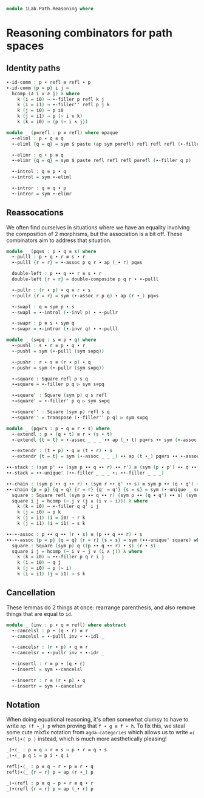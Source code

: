 <!--
```agda
open import 1Lab.Path.Groupoid
open import 1Lab.Path
open import 1Lab.Type
```
-->

```agda
module 1Lab.Path.Reasoning where
```

# Reasoning combinators for path spaces

<!--
```agda
private variable
  ℓ : Level
  A : Type ℓ
  x y : A
  p p' q q' r r' s s' t u v : x ≡ y

∙-filler''
  : ∀ {ℓ} {A : Type ℓ} {x y z : A} (p : x ≡ y) (q : y ≡ z)
  → Square refl (sym p) q (p ∙ q)
∙-filler'' {x = x} {y} {z} p q i j =
  hcomp (∂ i ∨ ~ j) λ where
    k (i = i0) → p (~ j)
    k (i = i1) → q (j ∧ k)
    k (j = i0) → y
    k (k = i0) → p (i ∨ ~ j)

pasteP
  : ∀ {ℓ} {A : Type ℓ} {w w' x x' y y' z z' : A}
    {p p' q q' r r' s s'}
    {α β γ δ}
  → Square α p p' β
  → Square α q q' γ
  → Square β r r' δ
  → Square γ s s' δ
  → Square {a00 = w}  {x}  {y}  {z}  p  q  r  s
  → Square {a00 = w'} {x'} {y'} {z'} p' q' r' s'
pasteP top left right bottom square i j = hcomp (∂ i ∨ ∂ j) λ where
  k (i = i0) → left k j
  k (i = i1) → right k j
  k (j = i0) → top k i
  k (j = i1) → bottom k i
  k (k = i0) → square i j

paste
  : p ≡ p' → q ≡ q' → r ≡ r' → s ≡ s'
  → Square p q r s
  → Square p' q' r' s'
paste p q r s = pasteP p q r s
```
-->

## Identity paths

```agda
∙-id-comm : p ∙ refl ≡ refl ∙ p
∙-id-comm {p = p} i j =
  hcomp (∂ i ∨ ∂ j) λ where
    k (i = i0) → ∙-filler p refl k j
    k (i = i1) → ∙-filler'' refl p j k
    k (j = i0) → p i0
    k (j = i1) → p (~ i ∨ k)
    k (k = i0) → (p (~ i ∧ j))

module _ (p≡refl : p ≡ refl) where opaque
  ∙-eliml : p ∙ q ≡ q
  ∙-eliml {q = q} = sym $ paste (ap sym p≡refl) refl refl refl (∙-filler' p q)

  ∙-elimr : q ∙ p ≡ q
  ∙-elimr {q = q} = sym $ paste refl refl refl p≡refl (∙-filler q p)

  ∙-introl : q ≡ p ∙ q
  ∙-introl = sym ∙-eliml

  ∙-intror : q ≡ q ∙ p
  ∙-intror = sym ∙-elimr
```

## Reassocations

We often find ourselves in situations where we have an equality
involving the composition of 2 morphisms, but the association
is a bit off. These combinators aim to address that situation.

```agda
module _ (pq≡s : p ∙ q ≡ s) where
  ∙-pulll : p ∙ q ∙ r ≡ s ∙ r
  ∙-pulll {r = r} = ∙-assoc p q r ∙ ap (_∙ r) pq≡s

  double-left : p ∙∙ q ∙∙ r ≡ s ∙ r
  double-left {r = r} = double-composite p q r ∙ ∙-pulll

  ∙-pullr : (r ∙ p) ∙ q ≡ r ∙ s
  ∙-pullr {r = r} = sym (∙-assoc r p q) ∙ ap (r ∙_) pq≡s

  ∙-swapl : q ≡ sym p ∙ s
  ∙-swapl = ∙-introl (∙-invl p) ∙ ∙-pullr

  ∙-swapr : p ≡ s ∙ sym q
  ∙-swapr = ∙-intror (∙-invr q) ∙ ∙-pulll

module _ (s≡pq : s ≡ p ∙ q) where
  ∙-pushl : s ∙ r ≡ p ∙ q ∙ r
  ∙-pushl = sym (∙-pulll (sym s≡pq))

  ∙-pushr : r ∙ s ≡ (r ∙ p) ∙ q
  ∙-pushr = sym (∙-pullr (sym s≡pq))

  ∙→square : Square refl p s q
  ∙→square = ∙-filler p q ▷ sym s≡pq

  ∙→square' : Square (sym p) q s refl
  ∙→square' = ∙-filler' p q ▷ sym s≡pq

  ∙→square'' : Square (sym p) refl s q
  ∙→square'' = transpose (∙-filler'' p q) ▷ sym s≡pq

module _ (pq≡rs : p ∙ q ≡ r ∙ s) where
  ∙-extendl : p ∙ (q ∙ t) ≡ r ∙ (s ∙ t)
  ∙-extendl {t = t} = ∙-assoc _ _ _ ∙∙ ap (_∙ t) pq≡rs ∙∙ sym (∙-assoc _ _ _)

  ∙-extendr : (t ∙ p) ∙ q ≡ (t ∙ r) ∙ s
  ∙-extendr {t = t} = sym (∙-assoc _ _ _) ∙∙ ap (t ∙_) pq≡rs ∙∙ ∙-assoc _ _ _

∙∙-stack : (sym p' ∙∙ (sym p ∙∙ q ∙∙ r) ∙∙ r') ≡ (sym (p ∙ p') ∙∙ q ∙∙ (r ∙ r'))
∙∙-stack = ∙∙-unique' (∙∙-filler _ _ _ ∙₂ ∙∙-filler _ _ _)

∙∙-chain : (sym p ∙∙ q ∙∙ r) ∙ (sym r ∙∙ q' ∙∙ s) ≡ sym p ∙∙ (q ∙ q') ∙∙ s
∙∙-chain {p = p} {q = q} {r = r} {q' = q'} {s = s} = sym (∙-unique _ square) where
  square : Square refl (sym p ∙∙ q ∙∙ r) (sym p ∙∙ (q ∙ q') ∙∙ s) (sym r ∙∙ q' ∙∙ s)
  square i j = hcomp (~ j ∨ (j ∧ (i ∨ ~ i))) λ where
    k (k = i0) → ∙-filler q q' i j
    k (j = i0) → p k
    k (j = i1) (i = i0) → r k
    k (j = i1) (i = i1) → s k

∙∙-∙-assoc : p ∙∙ q ∙∙ (r ∙ s) ≡ (p ∙∙ q ∙∙ r) ∙ s
∙∙-∙-assoc {p = p} {q = q} {r = r} {s = s} = sym (∙∙-unique' square) where
  square : Square (sym p) q ((p ∙∙ q ∙∙ r) ∙ s) (r ∙ s)
  square i j = hcomp (~ i ∨ ~ j ∨ (i ∧ j)) λ where
    k (k = i0) → ∙∙-filler p q r i j
    k (i = i0) → q j
    k (j = i0) → p (~ i)
    k (i = i1) (j = i1) → s k
```

## Cancellation

These lemmas do 2 things at once: rearrange parenthesis, and also remove
things that are equal to `id`.

```agda
module _ (inv : p ∙ q ≡ refl) where abstract
  ∙-cancelsl : p ∙ (q ∙ r) ≡ r
  ∙-cancelsl = ∙-pulll inv ∙ ∙-idl _

  ∙-cancelsr : (r ∙ p) ∙ q ≡ r
  ∙-cancelsr = ∙-pullr inv ∙ ∙-idr _

  ∙-insertl : r ≡ p ∙ (q ∙ r)
  ∙-insertl = sym ∙-cancelsl

  ∙-insertr : r ≡ (r ∙ p) ∙ q
  ∙-insertr = sym ∙-cancelsr
```

## Notation

When doing equational reasoning, it's often somewhat clumsy to have to write
`ap (f ∙_) p` when proving that `f ∙ g ≡ f ∙ h`. To fix this, we steal
some cute mixfix notation from `agda-categories` which allows us to write
`≡⟨ refl⟩∙⟨ p ⟩` instead, which is much more aesthetically pleasing!

```agda
_⟩∙⟨_ : p ≡ q → r ≡ s → p ∙ r ≡ q ∙ s
_⟩∙⟨_ p q i = p i ∙ q i

refl⟩∙⟨_ : p ≡ q → r ∙ p ≡ r ∙ q
refl⟩∙⟨_ {r = r} p = ap (r ∙_) p

_⟩∙⟨refl : p ≡ q → p ∙ r ≡ q ∙ r
_⟩∙⟨refl {r = r} p = ap (_∙ r) p
```
